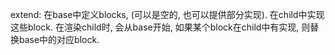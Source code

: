 extend: 在base中定义blocks, (可以是空的, 也可以提供部分实现).
在child中实现这些block. 在渲染child时, 会从base开始, 如果某个block在child中有实现,
则替换base中的对应block.